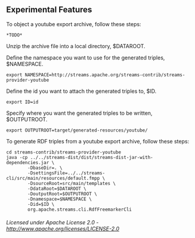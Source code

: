## Experimental Features

To object a youtube export archive, follow these steps:

    *TODO*

Unzip the archive file into a local directory, $DATAROOT.

Define the namespace you want to use for the generated triples, $NAMESPACE.

    export NAMESPACE=http://streams.apache.org/streams-contrib/streams-provider-youtube

Define the id you want to attach the generated triples to, $ID.

    export ID=id

Specify where you want the generated triples to be written, $OUTPUTROOT.

    export OUTPUTROOT=target/generated-resources/youtube/
    
To generate RDF triples from a youtube export archive, follow these steps:

    cd streams-contrib/streams-provider-youtube
    java -cp ../../streams-dist/dist/streams-dist-jar-with-dependencies.jar \
            -DbaseDir=. \
            -DsettingsFile=../../streams-cli/src/main/resources/default.fmpp \
            -DsourceRoot=src/main/templates \
            -DdataRoot=$DATAROOT \
            -DoutputRoot=$OUTPUTROOT \
            -Dnamespace=$NAMESPACE \
            -Did=$ID \
            org.apache.streams.cli.RdfFreemarkerCli
                
###### Licensed under Apache License 2.0 - http://www.apache.org/licenses/LICENSE-2.0
